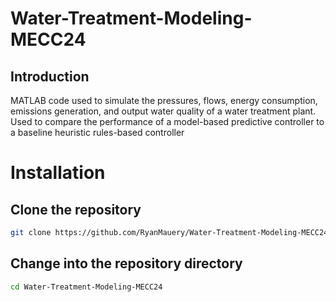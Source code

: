 # Water-Treatment-Modeling-MECC24

## Introduction

MATLAB code used to simulate the pressures, flows, energy consumption, emissions generation, and output water quality of a water treatment plant. 
Used to compare the performance of a model-based predictive controller to a baseline heuristic rules-based controller

# Installation
## Clone the repository
```sh
git clone https://github.com/RyanMauery/Water-Treatment-Modeling-MECC24.git
```
## Change into the repository directory
``` sh
cd Water-Treatment-Modeling-MECC24
```
# 
